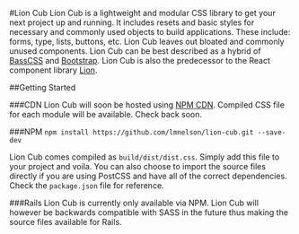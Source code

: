 #Lion Cub
Lion Cub is a lightweight and modular CSS library to get your next project up and running. It includes resets and basic styles for necessary and commonly used objects to build applications. These include: forms, type, lists, buttons, etc. Lion Cub leaves out bloated and commonly unused components. Lion Cub can be best described as a hybrid of [BassCSS](http://www.basscss.com/) and [Bootstrap](http://getbootstrap.com/). Lion Cub is also the predecessor to the React component library [Lion](https://github.com/BrewhouseTeam/lion).

##Getting Started

###CDN
Lion Cub will soon be hosted using [NPM CDN](https://npmcdn.com/#/). Compiled CSS file for each module will be available. Check back soon. 

###NPM
`npm install https://github.com/lmnelson/lion-cub.git --save-dev`

Lion Cub comes compiled as `build/dist/dist.css`. Simply add this file to your project and voila. You can also choose to import the source files directly if you are using PostCSS and have all of the correct dependencies. Check the `package.json` file for reference. 

###Rails 
Lion Cub is currently only available via NPM. Lion Cub will however be backwards compatible with SASS in the future thus making the source files available for Rails.  
